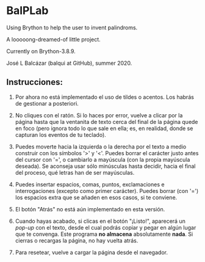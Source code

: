 # BalPLab

Using Brython to help the user to invent palindroms.

A looooong-dreamed-of little project.

Currently on Brython-3.8.9.

José L Balcázar (balqui at GitHub), summer 2020.

Instrucciones:
--------------

1. Por ahora no está implementado el uso de tildes o acentos.
Los habrás de gestionar a posteriori.

2. No cliques con el ratón. Si lo haces por error, vuelve a
clicar por la página hasta que la ventanita de texto cerca del 
final de la página quede en foco (pero ignora todo lo que sale 
en ella; es, en realidad, donde se capturan los eventos de tu
teclado).

3. Puedes moverte hacia la izquierda o la derecha por el 
texto a medio construir con los símbolos '>' y '<'. Puedes
borrar el carácter justo antes del cursor con '=', o
cambiarlo a mayúscula (con la propia mayúscula deseada).
Se aconseja usar sólo minúsculas hasta decidir, hacia
el final del proceso, qué letras han de ser mayúsculas.

4. Puedes insertar espacios, comas, puntos, exclamaciones
e interrogaciones (excepto como primer carácter). Puedes 
borrar (con '=') los espacios extra que se añaden en esos 
casos, si te conviene.

5. El botón "Atrás" no está aún implementado en esta versión.

6. Cuando hayas acabado, si clicas en el botón "¡Listo!", 
aparecerá un _pop-up_ con el texto, desde el cual podrás 
copiar y pegar en algún lugar que te convenga. Este 
programa **no almacena** absolutamente **nada**. Si cierras 
o recargas la página, no hay vuelta atrás.

7. Para resetear, vuelve a cargar la página desde el navegador.

